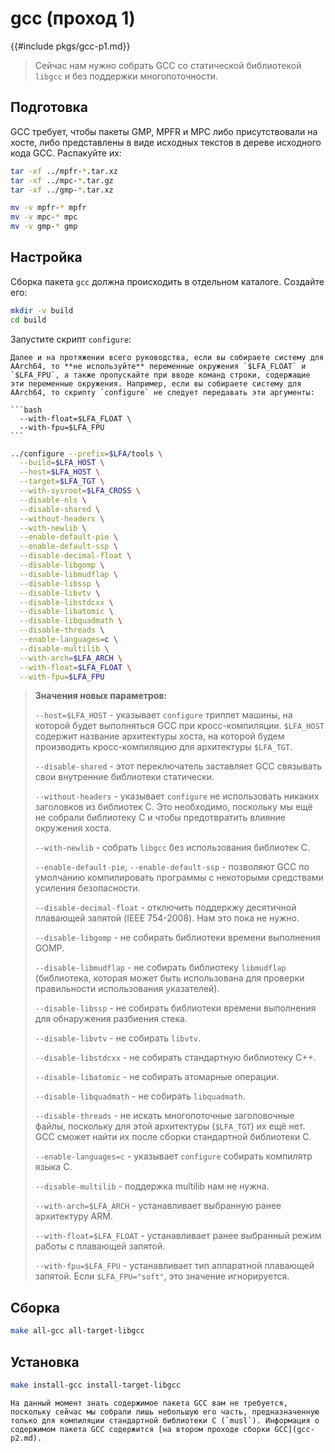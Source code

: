 # gcc (проход 1)

{{#include pkgs/gcc-p1.md}}

> Сейчас нам нужно собрать GCC со статической библиотекой `libgcc` и без поддержки многопоточности.

## Подготовка

GCC требует, чтобы пакеты GMP, MPFR и MPC либо присутствовали на хосте, либо представлены в виде исходных текстов в дереве исходного кода GCC. Распакуйте их:

```bash
tar -xf ../mpfr-*.tar.xz
tar -xf ../mpc-*.tar.gz
tar -xf ../gmp-*.tar.xz

mv -v mpfr-* mpfr
mv -v mpc-* mpc
mv -v gmp-* gmp
```

## Настройка

Сборка пакета `gcc` должна происходить в отдельном каталоге. Создайте его:

```bash
mkdir -v build
cd build
```

Запустите скрипт `configure`:

~~~admonish warning title="Внимание"
Далее и на протяжении всего руководства, если вы собираете систему для AArch64, то **не используйте** переменные окружения `$LFA_FLOAT` и `$LFA_FPU`, а также пропускайте при вводе команд строки, содержащие эти переменные окружения. Например, если вы собираете систему для AArch64, то скрипту `configure` не следует передавать эти аргументы:

```bash
  --with-float=$LFA_FLOAT \
  --with-fpu=$LFA_FPU
```
~~~

```bash
../configure --prefix=$LFA/tools \
  --build=$LFA_HOST \
  --host=$LFA_HOST \
  --target=$LFA_TGT \
  --with-sysroot=$LFA_CROSS \
  --disable-nls \
  --disable-shared \
  --without-headers \
  --with-newlib \
  --enable-default-pie \
  --enable-default-ssp \
  --disable-decimal-float \
  --disable-libgomp \
  --disable-libmudflap \
  --disable-libssp \
  --disable-libvtv \
  --disable-libstdcxx \
  --disable-libatomic \
  --disable-libquadmath \
  --disable-threads \
  --enable-languages=c \
  --disable-multilib \
  --with-arch=$LFA_ARCH \
  --with-float=$LFA_FLOAT \
  --with-fpu=$LFA_FPU
```

> **Значения новых параметров:**
>
> `--host=$LFA_HOST` - указывает `configure` триплет машины, на которой будет выполняться GCC при кросс-компиляции. `$LFA_HOST` содержит название архитектуры хоста, на которой будем производить кросс-компиляцию для архитектуры `$LFA_TGT`.
>
> `--disable-shared` - этот переключатель заставляет GCC связывать свои внутренние библиотеки статически.
>
> `--without-headers` - указывает `configure` не использовать никаких заголовков из библиотек С. Это необходимо, поскольку мы ещё не собрали библиотеку С и чтобы предотвратить влияние окружения хоста.
>
> `--with-newlib` - собрать `libgcc` без использования библиотек С.
>
> `--enable-default-pie`, `--enable-default-ssp` - позволяют GCC по умолчанию компилировать программы с некоторыми средствами усиления безопасности.
>
> `--disable-decimal-float` - отключить поддеркжу десятичной плавающей запятой (IEEE 754-2008). Нам это пока не нужно.
>
> `--disable-libgomp` - не собирать библиотеки времени выполнения GOMP.
>
> `--disable-libmudflap` - не собирать библиотеку `libmudflap` (библиотека, которая может быть использована для проверки правильности использования указателей).
>
> `--disable-libssp` - не собирать библиотеки времени выполнения для обнаружения разбиения стека.
>
> `--disable-libvtv` - не собирать `libvtv`.
>
> `--disable-libstdcxx` - не собирать стандартную библиотеку C++.
>
> `--disable-libatomic` - не собирать атомарные операции.
>
> `--disable-libquadmath` - не собирать `libquadmath`.
>
> `--disable-threads` - не искать многопоточные заголовочные файлы, поскольку для этой архитектуры (`$LFA_TGT`) их ещё нет. GCC сможет найти их после сборки стандартной библиотеки С.
>
> `--enable-languages=c` - указывает `configure` собирать компилятр языка C.
>
> `--disable-multilib` - поддержка multilib нам не нужна.
>
> `--with-arch=$LFA_ARCH` - устанавливает выбранную ранее архитектуру ARM.
>
> `--with-float=$LFA_FLOAT` - устанавливает ранее выбранный режим работы с плавающей запятой.
>
> `--with-fpu=$LFA_FPU` - устанавливает тип аппаратной плавающей запятой. Если `$LFA_FPU="soft"`, это значение игнорируется.

## Сборка

```bash
make all-gcc all-target-libgcc
```

## Установка

```bash
make install-gcc install-target-libgcc
```

~~~admonish note title="Содержимое пакета" collapsible=true
На данный момент знать содержимое пакета GCC вам не требуется, поскольку сейчас мы собрали лишь небольшую его часть, предназначенную только для компиляции стандартной библиотеки С (`musl`). Информация о содержимом пакета GCC содержится [на втором проходе сборки GCC](gcc-p2.md).
~~~
